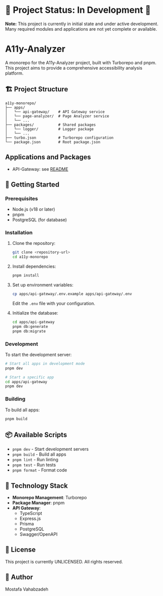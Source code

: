 # 🚧 Project Status: In Development 🚧

**Note:** This project is currently in initial state and under active development.  
Many required modules and applications are not yet complete or available.

# A11y-Analyzer

A monorepo for the A11y-Analyzer project, built with Turborepo and pnpm. This project aims to provide a comprehensive accessibility analysis platform.

## 🏗️ Project Structure

```
a11y-monorepo/
├── apps/
│   └── api-gateway/    # API Gateway service
│   └── page-analyzer/  # Page Analyzer service
│   └── ...
├── packages/           # Shared packages
│   └── logger/         # Logger package
│   └── ...
├── turbo.json          # Turborepo configuration
└── package.json        # Root package.json
```

## Applications and Packages

- API-Gateway: see [README](./apps/api-gateway/README.md)

## 🚀 Getting Started

### Prerequisites

- Node.js (v18 or later)
- pnpm
- PostgreSQL (for database)

### Installation

1. Clone the repository:

   ```bash
   git clone <repository-url>
   cd a11y-monorepo
   ```

2. Install dependencies:

   ```bash
   pnpm install
   ```

3. Set up environment variables:

   ```bash
   cp apps/api-gateway/.env.example apps/api-gateway/.env
   ```

   Edit the `.env` file with your configuration.

4. Initialize the database:
   ```bash
   cd apps/api-gateway
   pnpm db:generate
   pnpm db:migrate
   ```

### Development

To start the development server:

```bash
# Start all apps in development mode
pnpm dev

# Start a specific app
cd apps/api-gateway
pnpm dev
```

### Building

To build all apps:

```bash
pnpm build
```

## 📦 Available Scripts

- `pnpm dev` - Start development servers
- `pnpm build` - Build all apps
- `pnpm lint` - Run linting
- `pnpm test` - Run tests
- `pnpm format` - Format code

## 🔧 Technology Stack

- **Monorepo Management**: Turborepo
- **Package Manager**: pnpm
- **API Gateway**:
  - TypeScript
  - Express.js
  - Prisma
  - PostgreSQL
  - Swagger/OpenAPI

## 📄 License

This project is currently UNLICENSED. All rights reserved.

## 👤 Author

Mostafa Vahabzadeh
